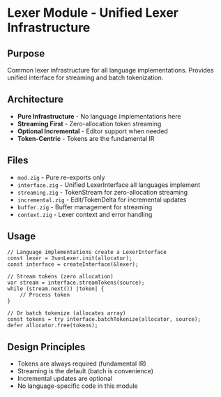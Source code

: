 # Lexer Module - Unified Lexer Infrastructure

## Purpose
Common lexer infrastructure for all language implementations. Provides unified interface for streaming and batch tokenization.

## Architecture
- **Pure Infrastructure** - No language implementations here
- **Streaming First** - Zero-allocation token streaming
- **Optional Incremental** - Editor support when needed
- **Token-Centric** - Tokens are the fundamental IR

## Files
- `mod.zig` - Pure re-exports only
- `interface.zig` - Unified LexerInterface all languages implement
- `streaming.zig` - TokenStream for zero-allocation streaming
- `incremental.zig` - Edit/TokenDelta for incremental updates
- `buffer.zig` - Buffer management for streaming
- `context.zig` - Lexer context and error handling

## Usage
```zig
// Language implementations create a LexerInterface
const lexer = JsonLexer.init(allocator);
const interface = createInterface(&lexer);

// Stream tokens (zero allocation)
var stream = interface.streamTokens(source);
while (stream.next()) |token| {
    // Process token
}

// Or batch tokenize (allocates array)
const tokens = try interface.batchTokenize(allocator, source);
defer allocator.free(tokens);
```

## Design Principles
- Tokens are always required (fundamental IR)
- Streaming is the default (batch is convenience)
- Incremental updates are optional
- No language-specific code in this module